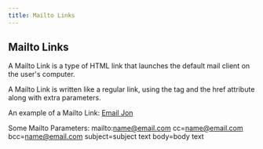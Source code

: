 ```yaml
---
title: Mailto Links
---
```

## Mailto Links

A Mailto Link is a type of HTML link that launches the default mail client on the user's computer.

A Mailto Link is written like a regular link, using the <a> tag and the href attribute along with extra parameters.  
  
An example of a Mailto Link:
<a href=”mailto:jon@example.org”> Email Jon </a>

Some Mailto Parameters:
mailto:name@email.com
cc=name@email.com 
bcc=name@email.com
subject=subject text
body=body text

